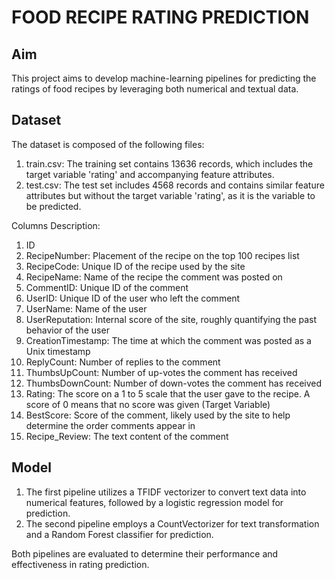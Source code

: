 # FOOD RECIPE RATING PREDICTION

## Aim
This project aims to develop machine-learning pipelines for predicting the ratings of food recipes by leveraging both numerical and textual data.

## Dataset
The dataset is composed of the following files:
1. train.csv: The training set contains 13636 records, which includes the target variable 'rating' and accompanying feature attributes.
2. test.csv: The test set includes 4568 records and contains similar feature attributes but without the target variable 'rating', as it is the variable to be predicted.

Columns Description: 
1. ID
2. RecipeNumber: Placement of the recipe on the top 100 recipes list
3. RecipeCode: Unique ID of the recipe used by the site
4. RecipeName: Name of the recipe the comment was posted on
5. CommentID: Unique ID of the comment
6. UserID: Unique ID of the user who left the comment
7. UserName: Name of the user
8. UserReputation: Internal score of the site, roughly quantifying the past behavior of the user
9. CreationTimestamp: The time at which the comment was posted as a Unix timestamp
10. ReplyCount: Number of replies to the comment
11. ThumbsUpCount: Number of up-votes the comment has received
12. ThumbsDownCount: Number of down-votes the comment has received
13. Rating: The score on a 1 to 5 scale that the user gave to the recipe. A score of 0 means that no score was given (Target Variable)
14. BestScore: Score of the comment, likely used by the site to help determine the order comments appear in
15. Recipe_Review: The text content of the comment


## Model

1. The first pipeline utilizes a TFIDF vectorizer to convert text data into numerical features, followed by a logistic regression model for prediction. 
2. The second pipeline employs a CountVectorizer for text transformation and a Random Forest classifier for prediction.

Both pipelines are evaluated to determine their performance and effectiveness in rating prediction.

